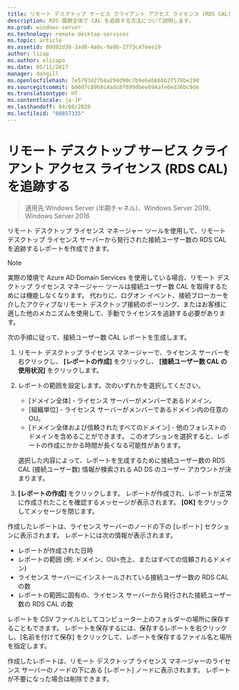 ```yaml
---
title: リモート デスクトップ サービス クライアント アクセス ライセンス (RDS CAL) を追跡する
description: RDS 展開全体で CAL を追跡する方法について説明します。
ms.prod: windows-server
ms.technology: remote-desktop-services
ms.topic: article
ms.assetid: 80d82d30-3ad0-4a8c-9a9b-2773c47eee19
author: lizap
ms.author: elizapo
ms.date: 05/11/2017
manager: dongill
ms.openlocfilehash: 7e5793427b4a294d90c7b9ebeb66bb27578be190
ms.sourcegitcommit: b00d7c8968c4adc8f699dbee694afe6ed36bc9de
ms.translationtype: HT
ms.contentlocale: ja-JP
ms.lasthandoff: 04/08/2020
ms.locfileid: "80857335"
---
```

# <a name="track-your-remote-desktop-services-client-access-licenses-rds-cals"></a>リモート デスクトップ サービス クライアント アクセス ライセンス (RDS CAL) を追跡する

>適用先:Windows Server (半期チャネル)、Windows Server 2019、Windows Server 2016

リモート デスクトップ ライセンス マネージャー ツールを使用して、リモート デスクトップ ライセンス サーバーから発行された接続ユーザー数の RDS CAL を追跡するレポートを作成できます。

> [!NOTE]
>  実際の環境で Azure AD Domain Services を使用している場合、リモート デスクトップ ライセンス マネージャー ツールは接続ユーザー数 CAL を取得するためには機能しなくなります。 代わりに、ログオン イベント、接続ブローカーを介したアクティブなリモート デスクトップ接続のポーリング、またはお客様に適した他のメカニズムを使用して、手動でライセンスを追跡する必要があります。 

次の手順に従って、接続ユーザー数 CAL レポートを生成します。

1. リモート デスクトップ ライセンス マネージャーで、ライセンス サーバーを右クリックし、 **[レポートの作成]** をクリックし、 **[接続ユーザー数 CAL の使用状況]** をクリックします。
2. レポートの範囲を設定します。次のいずれかを選択してください。
   - [ドメイン全体] - ライセンス サーバーがメンバーであるドメイン。
   - [組織単位] - ライセンス サーバーがメンバーであるドメイン内の任意の OU。
   - [ドメイン全体および信頼されたすべてのドメイン] - 他のフォレストのドメインを含めることができます。 このオプションを選択すると、レポートの作成にかかる時間が長くなる可能性があります。

   選択した内容によって、レポートを生成するために接続ユーザー数の RDS CAL (接続ユーザー数) 情報が検索される AD DS のユーザー アカウントが決まります。
3. **[レポートの作成]** をクリックします。 レポートが作成され、レポートが正常に作成されたことを確認するメッセージが表示されます。 **[OK]** をクリックしてメッセージを閉じます。

作成したレポートは、ライセンス サーバーのノードの下の [レポート] セクションに表示されます。 レポートには次の情報が表示されます。

- レポートが作成された日時
- レポートの範囲 (例: ドメイン、OU=売上、またはすべての信頼されるドメイン)
- ライセンス サーバーにインストールされている接続ユーザー数の RDS CAL の数
- レポートの範囲に固有の、ライセンス サーバーから発行された接続ユーザー数の RDS CAL の数

レポートを CSV ファイルとしてコンピューター上のフォルダーの場所に保存することもできます。 レポートを保存するには、保存するレポートを右クリックし、[名前を付けて保存] をクリックして、レポートを保存するファイル名と場所を指定します。

作成したレポートは、リモート デスクトップ ライセンス マネージャーのライセンス サーバーのノードの下にある [レポート] ノードに表示されます。 レポートが不要になった場合は削除できます。
